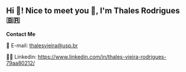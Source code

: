 ## Hi 👋! Nice to meet you 🙂, I'm Thales Rodrigues 🇧🇷



**Contact Me**

📧 E-mail: thalesvieira@usp.br

👨‍💼 Linkedin: https://www.linkedin.com/in/thales-vieira-rodrigues-79aa80212/
